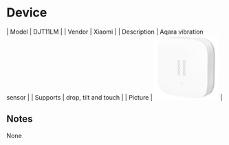 
# Device

| Model | DJT11LM  |
| Vendor  | Xiaomi  |
| Description | Aqara vibration sensor |
| Supports | drop, tilt and touch |
| Picture | ![../images/devices/DJT11LM.jpg](../images/devices/DJT11LM.jpg) |

## Notes

None
